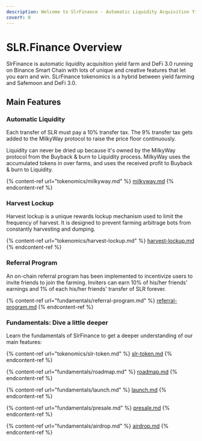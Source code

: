 ```yaml
---
description: Welcome to SlrFinance - Automatic Liquidity Acquisition Yield Farm & DeFi 3.0
coverY: 0
---
```


# SLR.Finance Overview

SlrFinance is automatic liquidity acquisition yield farm and DeFi 3.0 running on Binance Smart Chain with lots of unique and creative features that let you earn and win. SLrFinance tokenomics is a hybrid between yield farming and Safemoon and DeFi 3.0.

## Main Features

### Automatic Liquidity <a href="#automatic-liquidity" id="automatic-liquidity"></a>

Each transfer of SLR must pay a 10% transfer tax. The 9% transfer tax gets added to the MilkyWay protocol to raise the price floor continuously.

Liquidity can never be dried up because it's owned by the MilkyWay protocol from the Buyback & burn to Liquidity process. MilkyWay uses the accumulated tokens in over farms, and uses the received profit to Buyback & burn to Liquidity.

{% content-ref url="tokenomics/milkyway.md" %}
[milkyway.md](tokenomics/milkyway.md)
{% endcontent-ref %}



### Harvest Lockup <a href="#harvest-lockup" id="harvest-lockup"></a>

Harvest lockup is a unique rewards lockup mechanism used to limit the frequency of harvest. It is designed to prevent farming arbitrage bots from constantly harvesting and dumping.

{% content-ref url="tokenomics/harvest-lockup.md" %}
[harvest-lockup.md](tokenomics/harvest-lockup.md)
{% endcontent-ref %}

### Referral Program <a href="#referral-program" id="referral-program"></a>

An on-chain referral program has been implemented to incentivize users to invite friends to join the farming. Inviters can earn 10% of his/her friends' earnings and 1% of each his/her friends' transfer of SLR forever.

{% content-ref url="fundamentals/referral-program.md" %}
[referral-program.md](fundamentals/referral-program.md)
{% endcontent-ref %}

### Fundamentals: Dive a little deeper

Learn the fundamentals of SlrFinance to get a deeper understanding of our main features:

{% content-ref url="tokenomics/slr-token.md" %}
[slr-token.md](tokenomics/slr-token.md)
{% endcontent-ref %}

{% content-ref url="fundamentals/roadmap.md" %}
[roadmap.md](fundamentals/roadmap.md)
{% endcontent-ref %}

{% content-ref url="fundamentals/launch.md" %}
[launch.md](fundamentals/launch.md)
{% endcontent-ref %}

{% content-ref url="fundamentals/presale.md" %}
[presale.md](fundamentals/presale.md)
{% endcontent-ref %}

{% content-ref url="fundamentals/airdrop.md" %}
[airdrop.md](fundamentals/airdrop.md)
{% endcontent-ref %}
